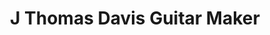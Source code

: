 ---
title: "J Thomas Davis Guitar Maker"
url: /columbus/j-thomas-davis-guitar-maker/
shop: musical instrument
---